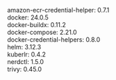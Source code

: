 amazon-ecr-credential-helper: 0.7.1 <br/>
docker: 24.0.5 <br/>
docker-buildx: 0.11.2 <br/>
docker-compose: 2.21.0 <br/>
docker-credential-helpers: 0.8.0 <br/>
helm: 3.12.3 <br/>
kuberlr: 0.4.2 <br/>
nerdctl: 1.5.0 <br/>
trivy: 0.45.0 <br/>
